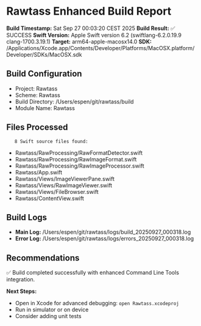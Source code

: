 # Rawtass Enhanced Build Report

**Build Timestamp:** Sat Sep 27 00:03:20 CEST 2025
**Build Result:** ✅ SUCCESS
**Swift Version:** Apple Swift version 6.2 (swiftlang-6.2.0.19.9 clang-1700.3.19.1)
**Target:** arm64-apple-macosx14.0
**SDK:** /Applications/Xcode.app/Contents/Developer/Platforms/MacOSX.platform/Developer/SDKs/MacOSX.sdk

## Build Configuration

- Project: Rawtass
- Scheme: Rawtass  
- Build Directory: /Users/espen/git/rawtass/build
- Module Name: Rawtass

## Files Processed

       8 Swift source files found:

- Rawtass/RawProcessing/RawFormatDetector.swift
- Rawtass/RawProcessing/RawImageFormat.swift
- Rawtass/RawProcessing/RawImageProcessor.swift
- Rawtass/App.swift
- Rawtass/Views/ImageViewerPane.swift
- Rawtass/Views/RawImageViewer.swift
- Rawtass/Views/FileBrowser.swift
- Rawtass/ContentView.swift

## Build Logs

- **Main Log:** /Users/espen/git/rawtass/logs/build_20250927_000318.log
- **Error Log:** /Users/espen/git/rawtass/logs/errors_20250927_000318.log

## Recommendations

✅ Build completed successfully with enhanced Command Line Tools integration.

**Next Steps:**
- Open in Xcode for advanced debugging: `open Rawtass.xcodeproj`
- Run in simulator or on device
- Consider adding unit tests
